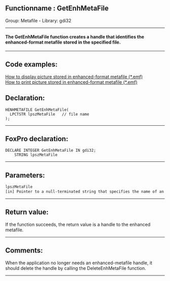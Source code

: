<link rel="stylesheet" type="text/css" href="../../css/win32api.css">  
<link rel="stylesheet" href="https://cdnjs.cloudflare.com/ajax/libs/font-awesome/4.7.0/css/font-awesome.min.css">

## Functionname : GetEnhMetaFile
Group: Metafile - Library: gdi32    
***  


#### The GetEnhMetaFile function creates a handle that identifies the enhanced-format metafile stored in the specified file.
***  


## Code examples:
[How to display picture stored in enhanced-format metafile (*.emf)](../../samples/sample_403.md)  
[How to print picture stored in enhanced-format metafile (*.emf)](../../samples/sample_405.md)  

## Declaration:
```foxpro  
HENHMETAFILE GetEnhMetaFile(
  LPCTSTR lpszMetaFile   // file name
);  
```  
***  


## FoxPro declaration:
```foxpro  
DECLARE INTEGER GetEnhMetaFile IN gdi32;
	STRING lpszMetaFile  
```  
***  


## Parameters:
```txt  
lpszMetaFile
[in] Pointer to a null-terminated string that specifies the name of an enhanced metafile.  
```  
***  


## Return value:
If the function succeeds, the return value is a handle to the enhanced metafile.  
***  


## Comments:
When the application no longer needs an enhanced-metafile handle, it should delete the handle by calling the DeleteEnhMetaFile function.   
  
***  

